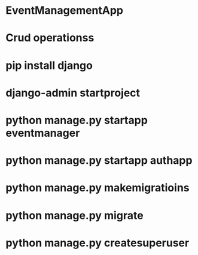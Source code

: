 # EventManagementApp
# Crud operationss
# pip install django
# django-admin startproject <project name>
# python manage.py startapp eventmanager
# python manage.py startapp authapp
# python manage.py makemigratioins
# python manage.py migrate
# python manage.py createsuperuser 
